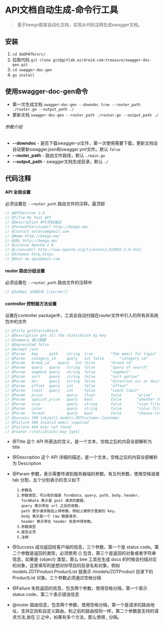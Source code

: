 # API文档自动生成-命令行工具

> 基于beego框架自动化文档，实现从代码注释生成swagger文档。

## 安装

1. `cd $GOPATH/src/`
2. 拉取代码 `git clone git@gitlab.airdroid.com:treasure/swagger-doc-gen.git`
3. `cd swagger-doc-gen`
4. `go install`

## 使用swagger-doc-gen命令

* 第一次生成文档 `swagger-doc-gen --downdoc true --router_path ./router.go --output_path ./`
* 更新文档 `swagger-doc-gen --router_path ./router.go --output_path ./`

###### 参数介绍

* **--downdoc** - 是否下载swagger-ui文件，第一次使用需要下载，更新文档会自动更新swagger.json和swagger.yml文件。默认 `false`
* **--router_path** - 路由文件路径，默认 `./main.go`
* **--output_path** - swagger文档生成目录，默认 `./`

## 代码注释

#### API 全局设置

必须设置在 `--router_path` 路由文件的注释，最顶部
```javascript
// @APIVersion 2.0
// @Title My Test API
// @Description API项目描述
// @TermsOfServiceUrl http://beego.me/
// @Contact astaxie@gmail.com
// @Name http://beego.me/
// @URL http://beego.me/
// @License Apache 2.0
// @LicenseUrl http://www.apache.org/licenses/LICENSE-2.0.html
// @Schemes http,https
// @Host my.apidomain.com
```

#### router 路由分组设置

必须设置在 `--router_path` 路由文件的注释中
```javascript
// @SubApi 分组别名 [/server/]
```

#### controller 控制器方法设置

设置在controller package中，工具会自动扫描在router文件中引入的所有非系统包中的文件
```javascript
// @Title getStaticBlock
// @Description get all the staticblock by key
// @Summary 接口摘要
// @Deprecated false
// @Accept json
// @Param   key     path    string  true        "The email for login"
// @Param   category_id     query   int false       "category id"
// @Param   brand_id    query   int false       "brand id"
// @Param   query   query   string  false       "query of search"
// @Param   segment query   string  false       "segment"
// @Param   sort    query   string  false       "sort option"
// @Param   dir     query   string  false       "direction asc or desc"
// @Param   offset  query   int     false       "offset"
// @Param   limit   query   int     false       "count limit"
// @Param   price           query   float       false       "price"
// @Param   special_price   query   bool        false       "whether this is special price"
// @Param   size            query   string      false       "size filter"
// @Param   color           query   string      false       "color filter"
// @Param   format          query   bool        false       "choose return format"
// @Success 200 {object} models.ZDTCustomer.Customer
// @Failure 400 Invalid email supplied
// @Failure 404 User not found
// @router /staticblock/:key [get]
```

* @Title
这个 API 所表达的含义，是一个文本，空格之后的内容全部解析为 title
* @Description
这个 API 详细的描述，是一个文本，空格之后的内容全部解析为 Description
* @Param
参数，表示需要传递到服务器端的参数，有五列参数，使用空格或者 tab 分割，五个分别表示的含义如下

		1.参数名
		2.参数类型，可以有的值是 formData、query、path、body、header，
		  formData 表示是 post 请求的数据，
		  query 表示带在 url 之后的参数，
		  path 表示请求路径上得参数，例如上面例子里面的 key，
		  body 表示是一个 raw 数据请求，
		  header 表示带在 header 信息中得参数。
		3.参数类型
		4.是否必须
		5.注释
* @Success
成功返回给客户端的信息，三个参数，第一个是 status code。第二个参数是返回的类型，必须使用 {} 包含，第三个是返回的对象或者字符串信息，如果是 {object} 类型，那么 bee 工具在生成 docs 的时候会扫描对应的对象，这里填写的是想对你项目的目录名和对象，例如 models.ZDTProduct.ProductList 就表示 /models/ZDTProduct 目录下的 ProductList 对象。三个参数必须通过空格分隔
* @Failure
失败返回的信息，包含两个参数，使用空格分隔，第一个表示 status code，第二个表示错误信息
* @router
路由信息，包含两个参数，使用空格分隔，第一个是请求的路由地址，支持正则和自定义路由，和之前的路由规则一样，第二个参数是支持的请求方法,放在 [] 之中，如果有多个方法，那么使用 , 分隔。

